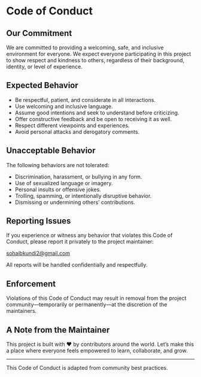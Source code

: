 # Code of Conduct

## Our Commitment

We are committed to providing a welcoming, safe, and inclusive environment for everyone. We expect everyone participating in this project to show respect and kindness to others, regardless of their background, identity, or level of experience.

## Expected Behavior

- Be respectful, patient, and considerate in all interactions.
- Use welcoming and inclusive language.
- Assume good intentions and seek to understand before criticizing.
- Offer constructive feedback and be open to receiving it as well.
- Respect different viewpoints and experiences.
- Avoid personal attacks and derogatory comments.

## Unacceptable Behavior

The following behaviors are not tolerated:

- Discrimination, harassment, or bullying in any form.
- Use of sexualized language or imagery.
- Personal insults or offensive jokes.
- Trolling, spamming, or intentionally disruptive behavior.
- Dismissing or undermining others’ contributions.

## Reporting Issues

If you experience or witness any behavior that violates this Code of Conduct, please report it privately to the project maintainer:

 sohaibkundi2@gmail.com

All reports will be handled confidentially and respectfully.

## Enforcement

Violations of this Code of Conduct may result in removal from the project community—temporarily or permanently—at the discretion of the maintainers.

## A Note from the Maintainer

This project is built with ❤️ by contributors around the world. Let’s make this a place where everyone feels empowered to learn, collaborate, and grow.

---

This Code of Conduct is adapted from community best practices.

